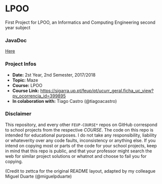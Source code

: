 # LPOO
First Project for LPOO, an Informatics and Computing Engineering second year subject

### JavaDoc
[Here](https://tiagoacastro.github.io/)
 
### Project Infos
* **Date:** 2st Year, 2nd Semester, 2017/2018
* **Topic:** Maze
* **Course:** LPOO
* **Course Link:** https://sigarra.up.pt/feup/pt/ucurr_geral.ficha_uc_view?pv_ocorrencia_id=399895
* **In colaboration with:** Tiago Castro (@tiagoacastro)
 
 
### Disclaimer
This repository, and every other `FEUP-COURSE*` repos on GitHub correspond to school projects from the respective *COURSE*. The code on this repo is intended for educational purposes. I do not take any responsibility, liability or whateverity over any code faults, inconsistency or anything else. If you intend on copying most or parts of the code for your school projects, keep in mind that this repo is public, and that your professor might search the web for similar project solutions or whatnot and choose to fail you for copying.
 
(Credit to zettca for the original README layout, adapted by my colleague Miguel Duarte (@miguelpduarte)

